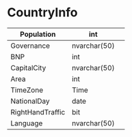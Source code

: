 # CountryInfo

| Population       | int          |      |
| ---------------- | ------------ | ---- |
| Governance       | nvarchar(50) |      |
| BNP              | int          |      |
| CapitalCity      | nvarchar(50) |      |
| Area             | int          |      |
| TimeZone         | Time         |      |
| NationalDay      | date         |      |
| RightHandTraffic | bit          |      |
| Language         | nvarchar(50) |      |

